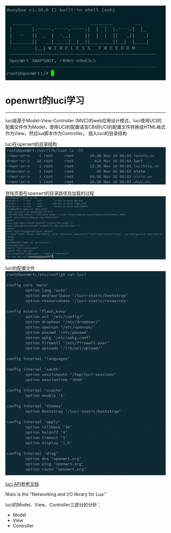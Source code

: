 ![openwrt登陆界面](https://raw.githubusercontent.com/chujun-L/chujun-L.github.io/master/images/openwrt.png)
# openwrt的luci学习
***
luci是基于Model-View-Controller (MVC)的web应用设计模式，luci使用UCI的配置文件作为Model，使用UCI的配置语言CBI将UCI的配置文件转换成HTML格式作为View，然后lua脚本作为Controller。
插入luci的目录结构

luci在openwrt的目录结构
![luci目录结构](https://raw.githubusercontent.com/chujun-L/chujun-L.github.io/master/images/luci-patch.jpg)

登陆页面在openwrt的目录路径及加载的过程
![web login](https://raw.githubusercontent.com/chujun-L/chujun-L.github.io/master/images/openwrt-loginweb.jpg)

luci的配置文件
![配置文件](https://raw.githubusercontent.com/chujun-L/chujun-L.github.io/master/images/luci的配置文件.jpg)

[luci API参考文档](https://htmlpreview.github.io/?https://github.com/openwrt/luci/blob/master/documentation/api/index.html)

Nixio is the "Networking and I/O library for Lua." 

luci的Model、View、Controller三部分的分析：
* Model
* View
* Controller
